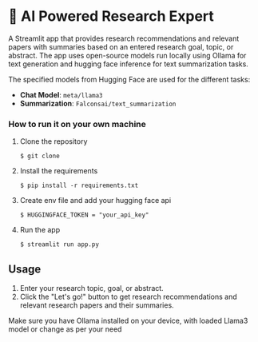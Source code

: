 # 📄 AI Powered Research Expert

A Streamlit app that provides research recommendations and relevant papers with summaries based on an entered research goal, topic, or abstract. The app uses open-source models run locally using Ollama for text generation and hugging face inference for text summarization tasks.

The specified models from Hugging Face are used for the different tasks:
- **Chat Model**: `meta/llama3`
- **Summarization**: `Falconsai/text_summarization`

### How to run it on your own machine

1. Clone the repository

   ```
   $ git clone 
   ```

2. Install the requirements

   ```
   $ pip install -r requirements.txt
   ```

3. Create env file and add your hugging face api

   ```
   $ HUGGINGFACE_TOKEN = "your_api_key"
   ```

4. Run the app

   ```
   $ streamlit run app.py
   ```

## Usage

1. Enter your research topic, goal, or abstract.
2. Click the "Let's go!" button to get research recommendations and relevant research papers and their summaries.

Make sure you have Ollama installed on your device, with loaded Llama3 model or change as per your need
